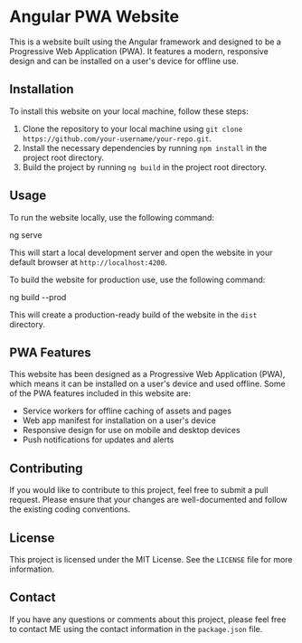 # Angular PWA Website

This is a website built using the Angular framework and designed to be a Progressive Web Application (PWA). It features a modern, responsive design and can be installed on a user's device for offline use.

## Installation

To install this website on your local machine, follow these steps:

1. Clone the repository to your local machine using `git clone https://github.com/your-username/your-repo.git`.
2. Install the necessary dependencies by running `npm install` in the project root directory.
3. Build the project by running `ng build` in the project root directory.

## Usage

To run the website locally, use the following command:

ng serve


This will start a local development server and open the website in your default browser at `http://localhost:4200`.

To build the website for production use, use the following command:

ng build --prod


This will create a production-ready build of the website in the `dist` directory.

## PWA Features

This website has been designed as a Progressive Web Application (PWA), which means it can be installed on a user's device and used offline. Some of the PWA features included in this website are:

- Service workers for offline caching of assets and pages
- Web app manifest for installation on a user's device
- Responsive design for use on mobile and desktop devices
- Push notifications for updates and alerts

## Contributing

If you would like to contribute to this project, feel free to submit a pull request. Please ensure that your changes are well-documented and follow the existing coding conventions.

## License

This project is licensed under the MIT License. See the `LICENSE` file for more information.

## Contact

If you have any questions or comments about this project, please feel free to contact ME using the contact information in the `package.json` file.

